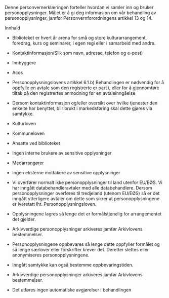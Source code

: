 <!-- title: Arrangementer og aktiviteter -->


  

Denne personvernerklæringen forteller hvordan vi samler inn og bruker personopplysninger. Målet er å gi deg informasjon om vår behandling av personopplysninger, jamfør Personvernforordningens artikkel 13 og 14.

  

Innhald

*   Biblioteket er hvert år arena for små og store kulturarrangement, foredrag, kurs og seminarer, i egen regi eller i samarbeid med andre.  
    
*   Kontaktinformasjon(Slik som navn, adresse, telefon og e-post)  
    
*   Innbyggere  
    
*   Acos  
    
*   Personopplysningslovens artikkel 6.1.b) Behandlingen er nødvendig for å oppfylle en avtale som den registrerte er part i, eller for å gjennomføre tiltak på den registrertes anmodning før en avtaleinngåelse  
    
*   Dersom kontaktinformasjon og/eller oversikt over hvilke tjenester den enkelte har benyttet, blir brukt i markedsføring skal dette gjøres via samtykke.  
    
*   Kulturloven  
    
*   Kommuneloven  
    
*   Ansatte ved biblioteket  
    
*   Ingen interne brukere av sensitive opplysninger  
    
*   Medarrangører  
    
*   Ingen eksterne mottakere av sensitive opplysninger  
    
*   Vi overfører normalt ikke personopplysninger til land utenfor EU/EØS. Vi har inngått databehandleravtaler med alle databehandlere. Dersom personopplysninger overføres til tredjeland (utenom EU/EØS) så er det inngått ytterligere avtaler om dette som sikrer at personopplysningene er ivaretatt iht. Personopplysningsloven.  
    
*   Opplysningene lagres så lenge det er formålstjenelig for arrangementet det gjelder.  
    
*   Arkivverdige personopplysninger arkiveres jamfør Arkivlovens bestemmelser.  
    
*   Personopplysningene oppbevares så lenge dette oppfyller formålet og så lenge særlover eller forskrifter krever det. Deretter slettes eller anonymiseres personopplysningene.  
    
*   Inngått samtykke kan også bestemme oppbevaringstiden.  
    
*   Arkivverdige personopplysninger arkiveres jamfør Arkivlovens bestemmelser.  
    
*   Det utføres ingen automatiske avgjørelser i behandlingen